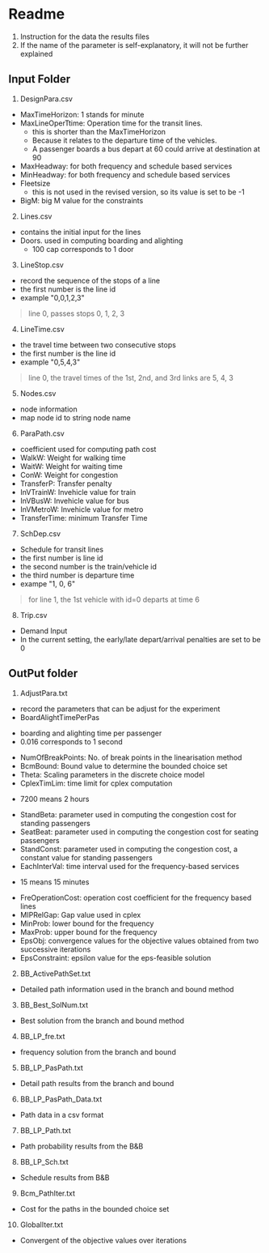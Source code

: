 # Readme 
1. Instruction for the data the results files
2. If the name of the parameter is self-explanatory, it will not be further
   explained

## Input Folder 
1. DesignPara.csv
- MaxTimeHorizon: 1 stands for minute
- MaxLineOperTtime: Operation time for the transit lines. 
    * this is shorter than the MaxTimeHorizon
    * Because it relates to the departure time of the vehicles. 
    * A passenger boards a bus depart at 60 could arrive at destination at 90
- MaxHeadway: for both frequency and schedule based services
- MinHeadway: for both frequency and schedule based services
- Fleetsize
    * this is not used in the revised version, so its value is set to be -1
- BigM: big M value for the constraints 

2. Lines.csv
- contains the initial input for the lines 
- Doors. used in computing boarding and alighting 
    * 100 cap corresponds to 1 door
3. LineStop.csv
- record the sequence of the stops of a line
- the first number is the line id
- example "0,0,1,2,3"
> line 0, passes stops 0, 1, 2, 3

4. LineTime.csv
- the travel time between two consecutive stops 
- the first number is the line id 
- example "0,5,4,3"
> line 0, the travel times of the 1st, 2nd, and 3rd links are 5, 4, 3

5. Nodes.csv
- node information
- map node id to string node name

6. ParaPath.csv
- coefficient used for computing path cost
- WalkW: Weight for walking time
- WaitW: Weight for waiting time 
- ConW:  Weight for congestion 
- TransferP: Transfer penalty 
- InVTrainW: Invehicle value for train
- InVBusW: Invehicle value for bus
- InVMetroW: Invehicle value for metro
- TransferTime: minimum Transfer Time

7. SchDep.csv
- Schedule for transit lines
- the first number is line id
- the second number is the train/vehicle id
- the third number is departure time 
- exampe "1, 0, 6"
> for line 1, the 1st vehicle with id=0 departs at time 6

8. Trip.csv
- Demand Input
- In the current setting, the early/late depart/arrival penalties are set to be
  0

## OutPut folder
1. AdjustPara.txt
- record the parameters that can be adjust for the experiment
- BoardAlightTimePerPas
* boarding and alighting time per passenger
* 0.016 corresponds to 1 second 
- NumOfBreakPoints: No. of break points in the linearisation method
- BcmBound: Bound value to determine the bounded choice set 
- Theta: Scaling parameters in the discrete choice model
- CplexTimLim: time limit for cplex computation
* 7200 means 2 hours
- StandBeta: parameter used in computing the congestion cost for standing
  passengers
- SeatBeat: parameter used in computing the congestion cost for seating
  passengers 
- StandConst: parameter used in computing the congestion cost, a constant value
  for standing passengers
- EachInterVal: time interval used for the frequency-based services
* 15 means 15 minutes
- FreOperationCost: operation cost coefficient for the frequency based lines
- MIPRelGap: Gap value used in cplex
- MinProb: lower bound for the frequency 
- MaxProb: upper bound for the frequency 
- EpsObj: convergence values for the objective values obtained from two
  successive iterations
- EpsConstraint: epsilon value for the eps-feasible solution

2. BB_ActivePathSet.txt
- Detailed path information used in the branch and bound method
3. BB_Best_SolNum.txt
- Best solution from the branch and bound method

4. BB_LP_fre.txt
- frequency solution from the branch and bound 

5. BB_LP_PasPath.txt
- Detail path results from the branch and bound

6. BB_LP_PasPath_Data.txt
- Path data in a csv format 

7. BB_LP_Path.txt
- Path probability results from the B&B

8. BB_LP_Sch.txt
- Schedule results from B&B

9. Bcm_PathIter.txt
- Cost for the paths in the bounded choice set

10. GlobalIter.txt
- Convergent of the objective values over iterations




